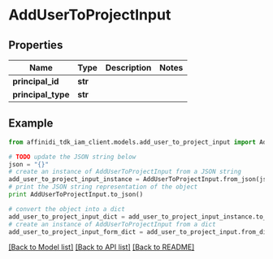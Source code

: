 # AddUserToProjectInput

## Properties

| Name               | Type    | Description | Notes |
| ------------------ | ------- | ----------- | ----- |
| **principal_id**   | **str** |             |
| **principal_type** | **str** |             |

## Example

```python
from affinidi_tdk_iam_client.models.add_user_to_project_input import AddUserToProjectInput

# TODO update the JSON string below
json = "{}"
# create an instance of AddUserToProjectInput from a JSON string
add_user_to_project_input_instance = AddUserToProjectInput.from_json(json)
# print the JSON string representation of the object
print AddUserToProjectInput.to_json()

# convert the object into a dict
add_user_to_project_input_dict = add_user_to_project_input_instance.to_dict()
# create an instance of AddUserToProjectInput from a dict
add_user_to_project_input_form_dict = add_user_to_project_input.from_dict(add_user_to_project_input_dict)
```

[[Back to Model list]](../README.md#documentation-for-models) [[Back to API list]](../README.md#documentation-for-api-endpoints) [[Back to README]](../README.md)
